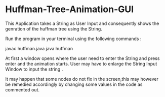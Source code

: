 # Huffman-Tree-Animation-GUI

This Application takes a String as User Input and consequently shows the genration of the huffman tree using the String.

Run the program in your terminal using the following commands :

javac huffman.java
java huffman

At first a window opens where the user need to enter the String and press enter and the animation starts.
User may have to enlarge the String Input Window to input the string .

It may happen that some nodes do not fix in the screen,this may however be remedied accordingly by changing some values in the code as commented out.

